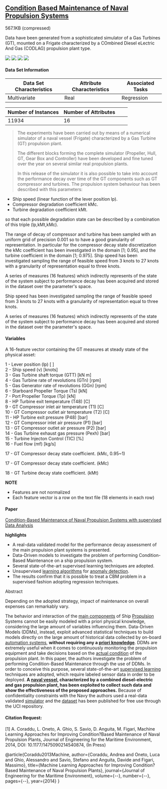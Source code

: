## [Condition Based Maintenance of Naval Propulsion Systems](https://archive.ics.uci.edu/ml/datasets/Condition+Based+Maintenance+of+Naval+Propulsion+Plants#)

567.1KB (compressed)

Data have been generated from a sophisticated simulator of a Gas Turbines (GT), mounted on a Frigate characterized by a COmbined Diesel eLectric And Gas (CODLAG) propulsion plant type.

 ![](https://img.shields.io/badge/sector-mechanical-purple.svg)  ![](https://img.shields.io/badge/labeled-yes-blue.svg)  ![](https://img.shields.io/badge/time--series-no-red.svg)  ![](<https://img.shields.io/badge/simulation-yes-blue.svg>)

#### Data Set Information

| Data Set Characteristics | Attribute Characteristics | Associated Tasks |
| ------------------------ | ------------------------- | ---------------- |
| Multivariate             | Real                      | Regression       |

| Number of Instances | Number of Attributes |      |      |
| ------------------- | -------------------- | ---- | ---- |
| 11934               | 16                   |      |      |

> The experiments have been carried out by means of a numerical simulator of a naval vessel (Frigate) characterized by a Gas Turbine (GT) propulsion plant.
>
> The different blocks forming the complete simulator (Propeller, Hull, GT, Gear Box and Controller) have been developed and fine tuned over the year on several similar real propulsion plants.
>
> In this release of the simulator it is also possible to take into account the performance decay over time of the GT components such as GT compressor and turbines. The propulsion system behaviour has been described with this parameters:

- Ship speed (linear function of the lever position lp). 
- Compressor degradation coefficient kMc. 
- Turbine degradation coefficient kMt. 

so that each possible degradation state can be described by a combination of this triple (lp,kMt,kMc). 

The range of decay of compressor and turbine has been sampled with an uniform grid of precision 0.001 so to have a good granularity of representation. In particular for the compressor decay state discretization the kMc coefficient has been investigated in the domain [1; 0.95], and the turbine coefficient in the domain [1; 0.975]. Ship speed has been investigated sampling the range of feasible speed from 3 knots to 27 knots with a granularity of representation equal to three knots. 

A series of measures (16 features) which indirectly represents of the state of the system subject to performance decay has been acquired and stored in the dataset over the parameter's space. 

Ship speed has been investigated sampling the range of feasible speed from 3 knots to 27 knots with a granularity of representation equal to three knots.

A series of measures (16 features) which indirectly represents of the state of the system subject to performance decay has been acquired and stored in the dataset over the parameter's space. 

#### Variables

A 16-feature vector containing the GT measures at steady state of the physical asset:   

1 - Lever position (lp) [ ]  
2 - Ship speed (v) [knots]   
3 - Gas Turbine shaft torque (GTT) [kN m]  
4 - Gas Turbine rate of revolutions (GTn) [rpm]  
5 - Gas Generator rate of revolutions (GGn) [rpm]  
6 - Starboard Propeller Torque (Ts) [kN]  
7 - Port Propeller Torque (Tp) [kN]  
8 - HP Turbine exit temperature (T48) [C]  
9 - GT Compressor inlet air temperature (T1) [C]  
10 - GT Compressor outlet air temperature (T2) [C]  
11 - HP Turbine exit pressure (P48) [bar]  
12 - GT Compressor inlet air pressure (P1) [bar]  
13 - GT Compressor outlet air pressure (P2) [bar]  
14 - Gas Turbine exhaust gas pressure (Pexh) [bar]  
15 - Turbine Injecton Control (TIC) [%]  
16 - Fuel flow (mf) [kg/s]  

17 - GT Compressor decay state coefficient. (kMc, 0.95~1) 

17 - GT Compressor decay state coefficient. (kMc) 

18 - GT Turbine decay state coefficient. (kMt)

**NOTE**

- Features are not normalized
- Each feature vector is a row on the text file (18 elements in each row)

#### Paper

[Condition-Based Maintenance of Naval Propulsion Systems with supervised Data Analysis](https://github.com/makinarocks/awesome-industrial-machine-datasets/blob/master/data-explanation/Naval%20Propulsion%20Plants/Cipollini_etal_OE_2018_Condition_based_maintenance_of_naval_propulsion_systems_with_supervised_data_analysis.pdf) 

**highlights**

- A real-data validated model for the performance decay assessment of the main propulsion plant systems is presented.
- Data-Driven models to investigate the problem of performing Condition-Based Maintenance on a ship propulsion system.
- Several state-of-the-art supervised learning techniques are adopted.
- Unsupervised [learning algorithms](https://www.sciencedirect.com/topics/engineering/learning-algorithm) for [anomaly detection](https://www.sciencedirect.com/topics/engineering/anomaly-detection).
- The results confirm that it is possible to treat a CBM problem in a supervised fashion adopting regression techniques.

Abstract

Depending on the adopted strategy, impact of maintenance on overall expenses can remarkably vary.

The behavior and interaction of the [main components](https://www.sciencedirect.com/topics/engineering/main-component) of Ship [Propulsion](https://www.sciencedirect.com/topics/earth-and-planetary-sciences/propulsion) Systems cannot be easily modeled with a priori physical knowledge, considering the large amount of variables influencing them. Data-Driven Models (DDMs), instead, exploit advanced statistical techniques to build models directly on the large amount of historical data collected by on-board [automation systems](https://www.sciencedirect.com/topics/engineering/automation-system), **without requiring any a [priori knowledge](https://www.sciencedirect.com/topics/engineering/priori-knowledge)**. DDMs are extremely useful when it comes to continuously monitoring the propulsion equipment and take decisions based on the [actual condition](https://www.sciencedirect.com/topics/engineering/actual-condition) of the propulsion plant. In this paper, the authors investigate the problem of performing Condition-Based Maintenance through the use of DDMs. In order to conceive this purpose, several state-of-the-art [supervised learning](https://www.sciencedirect.com/topics/earth-and-planetary-sciences/supervised-learning) techniques are adopted, which require labeled sensor data in order to be deployed. **A [naval vessel](https://www.sciencedirect.com/topics/engineering/naval-vessels), characterized by a combined diesel-electric and gas propulsion plant, has been exploited to collect such data and show the effectiveness of the proposed approaches.** Because of confidentiality constraints with the Navy the authors used a real-data validated [simulator](https://www.sciencedirect.com/topics/engineering/simulators) and the [dataset](https://www.sciencedirect.com/topics/engineering/dataset) has been published for free use through the UCI repository.

#### Citation Request:

[1] A. Coraddu, L. Oneto, A. Ghio, S. Savio, D. Anguita, M. Figari, Machine Learning Approaches for Improving Condition?Based Maintenance of Naval Propulsion Plants, Journal of Engineering for the Maritime Environment, 2014, DOI: 10.1177/1475090214540874, (In Press) 

@article{Coraddu2013Machine, 
author={Coraddu, Andrea and Oneto, Luca and Ghio, Alessandro and 
Savio, Stefano and Anguita, Davide and Figari, Massimo}, 
title={Machine Learning Approaches for Improving Condition?Based Maintenance of Naval Propulsion Plants}, 
journal={Journal of Engineering for the Maritime Environment}, 
volume={--}, 
number={--}, 
pages={--}, 
year={2014} 
}